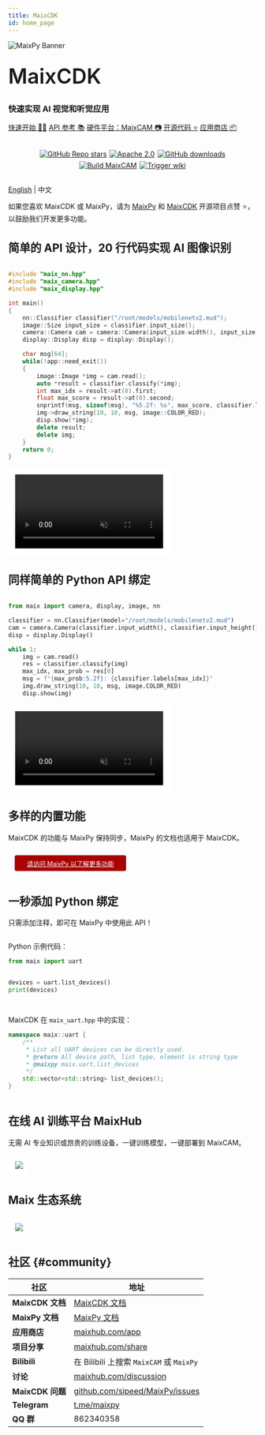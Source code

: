 ```yaml
---
title: MaixCDK
id: home_page
---
```


<div>
<script src="/static/css/tailwind.css"></script>
</div>

<style>
h2 {
    font-size: 1.6em;
    font-weight: 600;
    font-weight: bold;
}
#page_wrapper
{
    background: #f2f4f3;
}
.dark #page_wrapper
{
    background: #1b1b1b;
}
.md_page #page_content
{
    padding: 1em;
}
.md_page #page_content > div
{
    width: 100%;
    max-width: 100%;
    text-align: left;
}
h1 {
    font-size: 3em;
    font-weight: 600;
    margin-top: 0.67em;
    margin-bottom: 0.67em;
}
#page_content h2 {
    font-size: 1.6em;
    font-weight: 600;
    margin-top: 1em;
    margin-bottom: 0.67em;
    font-weight: bold;
    text-align: center;
    margin-top: 3em;
    margin-bottom: 1.5em;
}
#page_content h3 {
    font-size: 1.5em;
    font-weight: 400;
    margin-top: 0.5em;
    margin-bottom: 0.5em;
}
#tags > p {
    display: flex;
    flex-wrap: wrap;
    justify-content: center;
    padding: 1em;
}
#tags > p a {
    margin: 0.2em 0.2em;
}
#feature video, #feature img {
    height: 15em;
}
.feature_item {
    display: flex;
    flex-direction: column;
    align-items: center;
    justify-content: space-between;
    margin: 1em;
    border: 1em solid white;
    background: white;
    border-radius: 0.5em;
    overflow: hidden;
    max-width: 20em;
    box-shadow: 0 4px 6px -1px rgb(0 0 0 / 0.1), 0 2px 4px -2px rgb(0 0 0 / 0.1);
}
.dark .feature_item {
    border: 1em solid #2d2d2d;
    background: #2d2d2d;
}
.feature_item .feature {
    font-size: 1.2em;
    font-weight: 600;
}
.feature_item .description {
    font-size: 0.8em;
    font-weight: 400;
}
.feature_item video, .feature_item img {
    width: 100%;
    object-fit: cover;
}
.feature_item .img_video {
    display: flex;
    flex-direction: column;
    align-items: center;
    justify-content: center;
}
.feature_item > div {
    display: flex;
    flex-direction: column;
    align-items: center;
    justify-content: space-between;
}
.feature_item p {
    padding: 0.5em;
}
#page_content li {
    margin: 0.5em;
    list-style-type: disc;
}
.white_border {
    border: 1em solid white;
}
.dark .white_border {
    border: 1em solid #2d2d2d;
}
.code-toolbar pre {
    margin: 0;
}
.code_wrapper {
    overflow: auto;
}
@media screen and (min-width: 1280px) {
    .md_page #page_content > div
    {
        width: 1440px;
        max-width: 1440px;
    }
}
@media screen and (max-width: 768px) {
    .code_wrapper {
        font-size: 0.6em;
    }
}
</style>

<!-- wrapper -->
<div class="flex flex-col justify-center items-center">

<div class="w-full flex flex-col justify-center text-center">
    <div class="flex justify-center">
        <img src="/static/image/maixcams.png" alt="MaixPy Banner">
    </div>
    <h1><span>MaixCDK</span></h1>
    <h3>快速实现 AI 视觉和听觉应用</h3>
</div>

<div id="big_btn_wrapper" class="flex flex-wrap justify-center items-center">
    <a class="btn m-1" href="/doc/zh/">快速开始 🚀📖</a>
    <a class="btn m-1" href="/api/">API 参考 📚</a>
    <a class="btn m-1" target="_blank" href="https://wiki.sipeed.com/maixcam-pro">硬件平台：MaixCAM 📷</a>
    <a class="btn m-1" target="_blank" href="https://github.com/sipeed/MaixCDK">开源代码 ⭐️</a>
    <a class="btn m-1" target="_blank" href="https://maixhub.com/app">应用商店 📦</a>
</div>

<div id="tags">

[![GitHub Repo stars](https://img.shields.io/github/stars/sipeed/MaixCDK?style=social)](https://github.com/sipeed/MaixCDK)[![Apache 2.0](https://img.shields.io/badge/license-Apache%20v2.0-orange.svg)]("https://github.com/sipeed/MaixCDK/blob/main/LICENSE.md)[![GitHub downloads](https://img.shields.io/github/downloads/sipeed/maixcdk/total?label=GitHub%20downloads)](https://github.com/sipeed/MaixCDK) [![Build MaixCAM](https://github.com/sipeed/MaixCDK/actions/workflows/build_maixcam.yml/badge.svg)](https://github.com/sipeed/MaixCDK/actions/workflows/build_maixcam.yml)[![Trigger wiki](https://github.com/sipeed/MaixCDK/actions/workflows/trigger_wiki.yml/badge.svg)](https://github.com/sipeed/MaixCDK/actions/workflows/trigger_wiki.yml)

</div>

<div class="text-center">

[English](../) | 中文

</div>


<div class="mt-16"></div>

<div class="text-gray-400 text-center">


如果您喜欢 MaixCDK 或 MaixPy，请为 [MaixPy](https://github.com/sipeed/MaixPy) 和 [MaixCDK](https://github.com/sipeed/MaixCDK) 开源项目点赞 ⭐️，以鼓励我们开发更多功能。

</div>


<div class="mt-6"></div>

<h2 class="text-center font-bold">简单的 API 设计，20 行代码实现 AI 图像识别</h2>
<div id="id1" class="flex flex-row justify-center items-end flex-wrap max-w-full">
<div class="shadow-xl code_wrapper">

```cpp
#include "maix_nn.hpp"
#include "maix_camera.hpp"
#include "maix_display.hpp"

int main()
{
    nn::Classifier classifier("/root/models/mobilenetv2.mud");
    image::Size input_size = classifier.input_size();
    camera::Camera cam = camera::Camera(input_size.width(), input_size.height(), classifier.input_format());
    display::Display disp = display::Display();

    char msg[64];
    while(!app::need_exit())
    {
        image::Image *img = cam.read();
        auto *result = classifier.classify(*img);
        int max_idx = result->at(0).first;
        float max_score = result->at(0).second;
        snprintf(msg, sizeof(msg), "%5.2f: %s", max_score, classifier.labels[max_idx].c_str());
        img->draw_string(10, 10, msg, image::COLOR_RED);
        disp.show(*img);
        delete result;
        delete img;
    }
    return 0;
}
```

</div>
<video playsinline controls autoplay loop muted preload  class="p-0 mx-2 rounded-md shadow-xl white_border" src="https://wiki.sipeed.com/maixpy/static/video/classifier.mp4" type="video/mp4">
分类结果视频
</video>
</div> <!-- id1 -->


<h2 class="text-center font-bold">同样简单的 Python API 绑定</h2>
<div id="id2" class="flex flex-row justify-center items-end flex-wrap max-w-full">
<div class="shadow-xl code_wrapper">

```python
from maix import camera, display, image, nn

classifier = nn.Classifier(model="/root/models/mobilenetv2.mud")
cam = camera.Camera(classifier.input_width(), classifier.input_height(), classifier.input_format())
disp = display.Display()

while 1:
    img = cam.read()
    res = classifier.classify(img)
    max_idx, max_prob = res[0]
    msg = f"{max_prob:5.2f}: {classifier.labels[max_idx]}"
    img.draw_string(10, 10, msg, image.COLOR_RED)
    disp.show(img)
```

</div>
<video playsinline controls autoplay loop muted preload  class="p-0 mx-2 rounded-md shadow-xl white_border" src="https://wiki.sipeed.com/maixpy/static/video/classifier.mp4" type="video/mp4">
分类结果视频
</video>
</div> <!-- id2 -->

<!-- div start-->
<div class="text-center flex flex-col justify-center items-center">
<h2>多样的内置功能</h2>

<p>MaixCDK 的功能与 MaixPy 保持同步，MaixPy 的文档也适用于 MaixCDK。</p>

<div style="display: flex; justify-content: left">
    <a target="_blank" style="margin: 1em;color: white; font-size: 0.9em; border-radius: 0.3em; padding: 0.5em 2em; background-color: #a80202" href="https://wiki.sipeed.com/maixpy/">请访问 MaixPy 以了解更多功能</a>
</div>

</div>
<!-- div end-->



<!-- div start-->
<div class="flex flex-col justify-center items-center max-w-full">
<h2>一秒添加 Python 绑定</h2>

只需添加注释，即可在 MaixPy 中使用此 API！

<div class="flex flex-row justify-center items-center flex-wrap mt-3 max-w-full">
<div class="mr-4 mt-4 shadow-xl code_wrapper flex flex-col justify-center items-center">

Python 示例代码：

```python
from maix import uart


devices = uart.list_devices()
print(devices)



```

</div>
<div class="max-w-full">
<div class="mt-4 shadow-xl code_wrapper flex flex-col justify-center items-center">

MaixCDK 在 `maix_uart.hpp` 中的实现：

```cpp
namespace maix::uart {
    /**
     * List all UART devices can be directly used.
     * @return All device path, list type, element is string type
     * @maixpy maix.uart.list_devices
     */
    std::vector<std::string> list_devices();
}
```

</div>
</div>
</div>
</div>
<!-- div end-->

<!-- start -->
<div class="flex flex-col justify-center items-center">
<h2>在线 AI 训练平台 MaixHub</h2>

无需 AI 专业知识或昂贵的训练设备，一键训练模型，一键部署到 MaixCAM。

<div class="mt-3"></div>

<img class="shadow-xl white_border" src="/static/image/maixhub.jpg">
</div>
<!-- end -->

## Maix 生态系统

<img src="/static/image/maix_ecosystem.png" class="white_border shadow-xl rounded-md">


## 社区 {#community}

<div class="max-w-full">
<div class="overflow-auto">

| 社区 | 地址 |
| --- | ---- |
| **MaixCDK 文档**| [MaixCDK 文档](https://wiki.sipeed.com/maixcdk/) |
| **MaixPy 文档**| [MaixPy 文档](https://wiki.sipeed.com/maixpy/) |
| **应用商店**| [maixhub.com/app](https://maixhub.com/app) |
| **项目分享**| [maixhub.com/share](https://maixhub.com/share) |
| **Bilibili**| 在 Bilibili 上搜索 `MaixCAM` 或 `MaixPy` |
| **讨论**| [maixhub.com/discussion](https://maixhub.com/discussion) |
| **MaixCDK 问题**| [github.com/sipeed/MaixPy/issues](https://github.com/sipeed/MaixCDK/issues) |
| **Telegram**| [t.me/maixpy](https://t.me/maixpy) |
| **QQ 群**| 862340358 |

</div>
</div>

</div>
<!-- wrapper end -->
